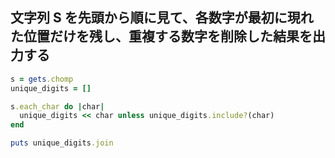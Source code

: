 ## 文字列 S を先頭から順に見て、各数字が最初に現れた位置だけを残し、重複する数字を削除した結果を出力する

```ruby
s = gets.chomp
unique_digits = []

s.each_char do |char|
  unique_digits << char unless unique_digits.include?(char)
end

puts unique_digits.join
```